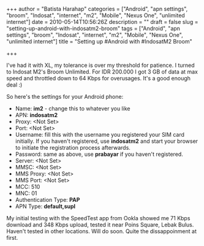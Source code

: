 +++
author = "Batista Harahap"
categories = ["Android", "apn settings", "broom", "Indosat", "internet", "m2", "Mobile", "Nexus One", "unlimited internet"]
date = 2010-05-14T10:56:26Z
description = ""
draft = false
slug = "setting-up-android-with-indosatm2-broom"
tags = ["Android", "apn settings", "broom", "Indosat", "internet", "m2", "Mobile", "Nexus One", "unlimited internet"]
title = "Setting up #Android with #IndosatM2 Broom"

+++


I've had it with XL, my tolerance is over my threshold for patience. I turned to Indosat M2's Broom Unlimited. For IDR 200.000 I got 3 GB of data at max speed and throttled down to 64 Kbps for overusages. It's a good enough deal :)

So here's the settings for your Android phone:
<ul>
	<li>Name: <strong>im2</strong> - change this to whatever you like</li>
	<li>APN: <strong>indosatm2</strong></li>
	<li>Proxy: &lt;Not Set&gt;</li>
	<li>Port: &lt;Not Set&gt;</li>
	<li>Username: fill this with the username you registered your SIM card initially. If you haven't registered, use <strong>indosatm2</strong> and start your browser to initiate the registration process afterwards.</li>
	<li>Password: same as above, use <strong>prabayar</strong> if you haven't registered.</li>
	<li>Server: &lt;Not Set&gt;</li>
	<li>MMSC: &lt;Not Set&gt;</li>
	<li>MMS Proxy: &lt;Not Set&gt;</li>
	<li>MMS Port: &lt;Not Set&gt;</li>
	<li>MCC: 510</li>
	<li>MNC: 01</li>
	<li>Authentication Type: <strong>PAP</strong></li>
	<li>APN Type: <strong>default,supl</strong></li>
</ul>
My initial testing with the SpeedTest app from Ookla showed me 71 Kbps download and 348 Kbps upload, tested it near Poins Square, Lebak Bulus. Haven't tested in other locations. Will do soon. Quite the dissappoinment at first.